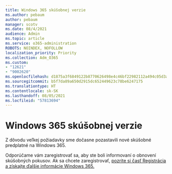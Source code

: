 ```yaml
---
title: Windows 365 skúšobnej verzie
ms.author: pebaum
author: pebaum
manager: scotv
ms.date: 08/4/2021
audience: Admin
ms.topic: article
ms.service: o365-administration
ROBOTS: NOINDEX, NOFOLLOW
localization_priority: Priority
ms.collection: Adm_O365
ms.custom:
- "12621"
- "9002620"
ms.openlocfilehash: d1875a3f6849122b8770626498e4c46bf22982112a494c05d3acf0c313f2fa46
ms.sourcegitcommit: b5f7da89a650d2915dc652449623c78be6247175
ms.translationtype: HT
ms.contentlocale: sk-SK
ms.lasthandoff: 08/05/2021
ms.locfileid: "57813694"
---
```

# <a name="windows-365-trial-availability"></a>Windows 365 skúšobnej verzie

Z dôvodu veľkej požiadavky sme dočasne pozastavili nové skúšobné predplatné na Windows 365.

Odporúčame vám zaregistrovať sa, aby ste boli informovaní o obnovení skúšobných pokusov. Ak sa chcete zaregistrovať, [pozrite si časť Registrácia a získajte ďalšie informácie Windows 365.](https://aka.ms/Win365InfoNotification)